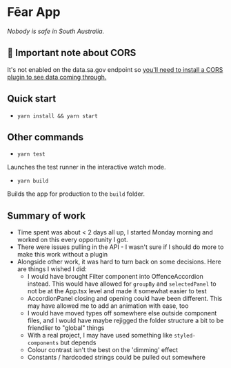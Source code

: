 # Fēar App

_Nobody is safe in South Australia._

## 🔌 Important note about CORS

It's not enabled on the data.sa.gov endpoint so [you'll need to install a CORS plugin to see data coming through.](https://chrome.google.com/webstore/detail/cors-unblock/lfhmikememgdcahcdlaciloancbhjino)

## Quick start
- `yarn install && yarn start`

## Other commands
- `yarn test`

Launches the test runner in the interactive watch mode.

- `yarn build`

Builds the app for production to the `build` folder.

## Summary of work

- Time spent was about < 2 days all up, I started Monday morning and worked on this every opportunity I got.
- There were issues pulling in the API - I wasn't sure if I should do more to make this work without a plugin
- Alongside other work, it was hard to turn back on some decisions. Here are things I wished I did:
  - I would have brought Filter component into OffenceAccordion instead. This would have allowed for `groupBy` and `selectedPanel` to not be at the App.tsx level and made it somewhat easier to test
  - AccordionPanel closing and opening could have been different. This may have allowed me to add an animation with ease, too
  - I would have moved types off somewhere else outside component files, and I would have maybe rejigged the folder structure a bit to be friendlier to "global" things
  - With a real project, I may have used something like `styled-components` but depends
  - Colour contrast isn't the best on the 'dimming' effect
  - Constants / hardcoded strings could be pulled out somewhere
